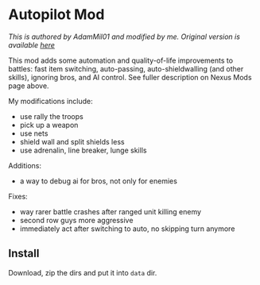 # Autopilot Mod

*This is authored by AdamMil01 and modified by me. Original version is available [here](original)*

This mod adds some automation and quality-of-life improvements to battles: fast item switching, auto-passing, auto-shieldwalling (and other skills), ignoring bros, and AI control. See fuller description on Nexus Mods page above.

My modifications include:

- use rally the troops
- pick up a weapon
- use nets
- shield wall and split shields less
- use adrenalin, line breaker, lunge skills

Additions:

- a way to debug ai for bros, not only for enemies

Fixes:

- way rarer battle crashes after ranged unit killing enemy 
- second row guys more aggressive
- immediately act after switching to auto, no skipping turn anymore


## Install

Download, zip the dirs and put it into `data` dir.


[original]: https://www.nexusmods.com/battlebrothers/mods/62
